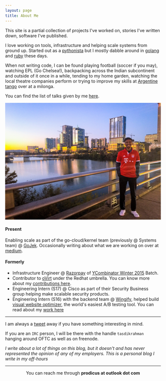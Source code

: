 ```yaml
---
layout: page
title: About Me
---
```


This site is a partial collection of projects I've worked on, stories I've written down, software I've published.

I love working on tools, infrastructure and helping scale systems from ground up. Started out as a [pythonista](https://python.org/) but I mostly dabble around in [golang](https://golang.org) and [ruby](https://www.ruby-lang.org/en/) these days. 

When not writing code, I can be found playing football (soccer if you may), watching EPL (Go Chelsea!), backpacking across the Indian subcontinent and outside of it once in a while, tending to my home garden, watching the local theatre companies perform or trying to improve my skills at [Argentine tango](https://en.wikipedia.org/wiki/Argentine_tango) over at a milonga.

You can find the list of talks given by me [here](https://tasdikrahman.me/speaking/).

<center><img src="/content/images/austin.jpg"></center>

#### Present

Enabling scale as part of the go-cloud/kernel team (previously @ Systems team) @ [GoJek](https://www.go-jek.com/). Occasionally writing about what we are working on over at [medium](https://blog.gojekengineering.com/@tasdik.rahman).

#### Formerly

- Infrastructure Engineer @ [Razorpay](https://razorpay.com/) of [YCombinator Winter 2015](https://techcrunch.com/2015/03/24/y-combinator-demos/) Batch.
- Contributor to [oVirt](http://ovirt.org/) under the Redhat umbrella. You can know more about my [contributions here](https://github.com/tasdikrahman/gsoc2017ovirt).
- Engineering Intern (S17) @ Cisco as part of their Security Business group helping make scalable security products.
- Engineering Intern (S16) with the backend team @ [Wingify](https://wingify.com/), helped build [visual website optimizer](https://vwo.com/), the world's easiest A/B testing tool. You can read about my [work here](https://tasdikrahman.me/2016/08/13/My-internship-experience-at-Wingify-new-delhi-visual-website-optimiser-vwo/)

***

I am always a [tweet](https://twitter.com/tasdikrahman) away if you have something interesting in mind.

If you are an `IRC` person, I will be there with the handle `tasdikrahman` hanging around OFTC as well as on freenode.

_I write about a lot of things on this blog, but it doesn't and has never represented the opinion of any of my employers. This is a personal blog I write in my off-hours_

***

<center>You can reach me through <b>prodicus at outlook dot com</b></center>
